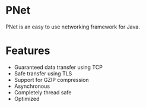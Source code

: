 # PNet

PNet is an easy to use networking framework for Java.

# Features
  - Guaranteed data transfer using TCP
  - Safe transfer using TLS
  - Support for GZIP compression
  - Asynchronous
  - Completely thread safe
  - Optimized